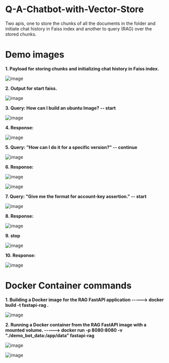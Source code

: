 # Q-A-Chatbot-with-Vector-Store
Two apis, one to store the chunks of all the documents in the folder and initiate chat history in Faiss index and another to query (RAG) over the stored chunks.

# Demo images

**1. Payload for storing chunks and initializing chat history in Faiss index.**

![image](https://github.com/user-attachments/assets/d9fa4ac7-2706-40bf-94a1-25cbd7364b5c)


**2. Output for start faiss.**

![image](https://github.com/user-attachments/assets/cba4b55e-cb32-4262-a2f8-f98ad8c7033d)


**3. Query: How can I build an ubuntu Image? -- start**

![image](https://github.com/user-attachments/assets/53a465b6-9d62-4521-bc0d-3a0d84c01b54)


**4. Response:**

![image](https://github.com/user-attachments/assets/02e94d54-856e-44f5-afba-2b088cd541c2)


**5. Query: "How can I do it for a specific version?" -- continue**

![image](https://github.com/user-attachments/assets/2ed08e0f-e36a-4559-943f-2d0a42ecb9a3)


**6. Response:**

![image](https://github.com/user-attachments/assets/1842c982-b7e9-4992-96e0-37b9c5a1dd12)

![image](https://github.com/user-attachments/assets/203ecbdd-a899-47e3-bc2b-7c56ec11a0ef)


**7. Query: "Give me the format for account-key assertion." -- start**

![image](https://github.com/user-attachments/assets/482cf4e2-2555-423e-a0bf-b64f2f22dc83)


**8. Response:**

![image](https://github.com/user-attachments/assets/3fa975e7-4d98-48d1-8b01-ba55a7195d56)


**9. stop**

![image](https://github.com/user-attachments/assets/7171495f-d471-4b92-b20a-4049ccd7e80d)


**10. Response:**

![image](https://github.com/user-attachments/assets/982e7a4b-1345-4099-a9d7-8d2cb2054a76)


# Docker Container commands


**1. Building a Docker image for the RAG FastAPI application -----> docker build -t fastapi-rag .**


![image](https://github.com/user-attachments/assets/0844e34a-17c1-4554-aa36-8905215d50c6)


**2. Running a Docker container from the RAG FastAPI image with a mounted volume. -----> docker run -p 8080:8080 -v "./demo_bot_data:/app/data" fastapi-rag**


![image](https://github.com/user-attachments/assets/90df38b1-c880-4ae1-a3d8-173b7a33fea0)


![image](https://github.com/user-attachments/assets/8bfc7046-0a9d-4616-83fc-7b070cdd99ac)


